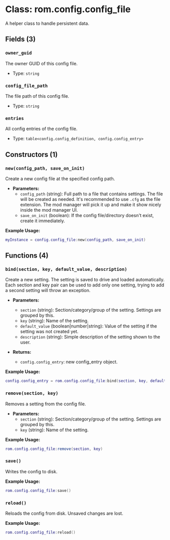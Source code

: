 # Class: rom.config.config_file

A helper class to handle persistent data.

## Fields (3)

### `owner_guid`

The owner GUID of this config file.

- Type: `string`

### `config_file_path`

The file path of this config file.

- Type: `string`

### `entries`

All config entries of the config file.

- Type: `table<config.config_definition, config.config_entry>`

## Constructors (1)

### `new(config_path, save_on_init)`

Create a new config file at the specified config path.

- **Parameters:**
  - `config_path` (string): Full path to a file that contains settings. The file will be created as needed. It's recommended to use `.cfg` as the file extension. The mod manager will pick it up and make it show nicely inside the mod manager UI.
  - `save_on_init` (boolean): If the config file/directory doesn't exist, create it immediately.

**Example Usage:**
```lua
myInstance = config.config_file:new(config_path, save_on_init)
```

## Functions (4)

### `bind(section, key, default_value, description)`

Create a new setting. The setting is saved to drive and loaded automatically.
Each section and key pair can be used to add only one setting,
trying to add a second setting will throw an exception.

- **Parameters:**
  - `section` (string): Section/category/group of the setting. Settings are grouped by this.
  - `key` (string): Name of the setting.
  - `default_value` (boolean|number|string): Value of the setting if the setting was not created yet.
  - `description` (string): Simple description of the setting shown to the user.

- **Returns:**
  - `config.config_entry`: new config_entry object.

**Example Usage:**
```lua
config.config_entry = rom.config.config_file:bind(section, key, default_value, description)
```

### `remove(section, key)`

Removes a setting from the config file.

- **Parameters:**
  - `section` (string): Section/category/group of the setting. Settings are grouped by this.
  - `key` (string): Name of the setting.

**Example Usage:**
```lua
rom.config.config_file:remove(section, key)
```

### `save()`

Writes the config to disk.

**Example Usage:**
```lua
rom.config.config_file:save()
```

### `reload()`

Reloads the config from disk. Unsaved changes are lost.

**Example Usage:**
```lua
rom.config.config_file:reload()
```


